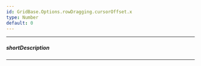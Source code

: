 ```yaml
---
id: GridBase.Options.rowDragging.cursorOffset.x
type: Number
default: 0
---
```

---
##### shortDescription
<!-- Description goes here -->

---
<!-- Description goes here -->